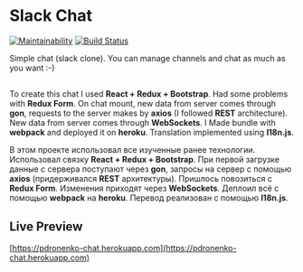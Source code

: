 # Slack Chat

[![Maintainability](https://api.codeclimate.com/v1/badges/97657df9231822672195/maintainability)](https://codeclimate.com/github/pdronenko/frontend-project-lvl4/maintainability)
[![Build Status](https://travis-ci.org/pdronenko/slack-chat.svg?branch=master)](https://travis-ci.org/pdronenko/slack-chat)

Simple chat (slack clone). You can manage channels and chat as much as you want :-)

##

To create this chat I used **React + Redux + Bootstrap**. Had some problems with **Redux Form**. On chat mount, new data from server comes through **gon**, requests to the server makes by **axios** (I followed **REST** architecture). New data from server comes through **WebSockets**. I Made bundle with **webpack** and deployed it on **heroku**. Translation implemented using **I18n.js**.

В этом проекте использовал все изученные ранее технологии.
Использовал связку **React + Redux + Bootstrap**. При первой загрузке данные с сервера поступают через **gon**, запросы на сервер с помощью **axios** (придерживался **REST** архитектуры). Пришлось повозиться с **Redux Form**. Изменения приходят через **WebSockets**. Деплоил всё с помощью **webpack** на **heroku**. Перевод реализован с помощью **I18n.js**.

## Live Preview
[https://pdronenko-chat.herokuapp.com](https://pdronenko-chat.herokuapp.com)
